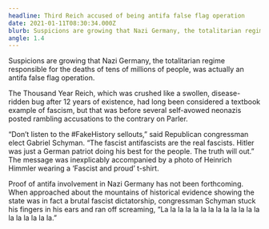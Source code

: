 ```yaml
---
headline: Third Reich accused of being antifa false flag operation
date: 2021-01-11T08:30:34.000Z
blurb: Suspicions are growing that Nazi Germany, the totalitarian regime responsible for the deaths of tens of millions of people, was actually an antifa false flag operation.
angle: 1.4
---
```


Suspicions are growing that Nazi Germany, the totalitarian regime responsible for the deaths of tens of millions of people, was actually an antifa false flag operation.

The Thousand Year Reich, which was crushed like a swollen, disease-ridden bug after 12 years of existence, had long been considered a textbook example of fascism, but that was before several self-avowed neonazis posted rambling accusations to the contrary on Parler.

“Don’t listen to the #FakeHistory sellouts,” said Republican congressman elect Gabriel Schyman. “The fascist antifascists are the real fascists. Hitler was just a German patriot doing his best for the people. The truth will out.” The message was inexplicably accompanied by a photo of Heinrich Himmler wearing a ‘Fascist and proud’ t-shirt.

Proof of antifa involvement in Nazi Germany has not been forthcoming. When approached about the mountains of historical evidence showing the state was in fact a brutal fascist dictatorship, congressman Schyman stuck his fingers in his ears and ran off screaming, “La la la la la la la la la la la la la la la la la la la.”
